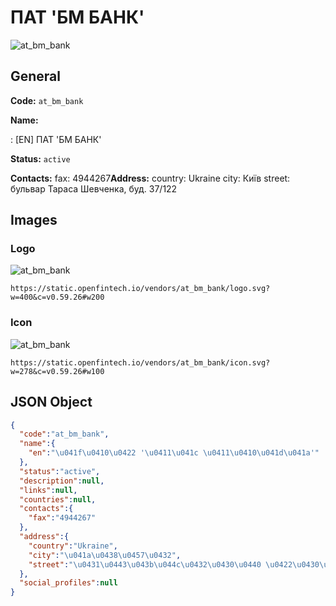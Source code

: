 
# ПАТ 'БМ БАНК' 
![at_bm_bank](https://static.openfintech.io/vendors/at_bm_bank/logo.svg?w=400&c=v0.59.26#w200)  

## General 
 
**Code:** `at_bm_bank` 
 
**Name:** 
 
:	[EN] ПАТ 'БМ БАНК' 
 
**Status:** `active` 
 
**Contacts:** 
fax: 4944267**Address:** 
country: Ukraine 
city: Київ 
street: бульвар Тараса Шевченка, буд. 37/122 

## Images 

### Logo 
 
![at_bm_bank](https://static.openfintech.io/vendors/at_bm_bank/logo.svg?w=400&c=v0.59.26#w200)  

```
https://static.openfintech.io/vendors/at_bm_bank/logo.svg?w=400&c=v0.59.26#w200
```  

### Icon 
 
![at_bm_bank](https://static.openfintech.io/vendors/at_bm_bank/icon.svg?w=278&c=v0.59.26#w100)  

```
https://static.openfintech.io/vendors/at_bm_bank/icon.svg?w=278&c=v0.59.26#w100
```  

## JSON Object 

```json
{
  "code":"at_bm_bank",
  "name":{
    "en":"\u041f\u0410\u0422 '\u0411\u041c \u0411\u0410\u041d\u041a'"
  },
  "status":"active",
  "description":null,
  "links":null,
  "countries":null,
  "contacts":{
    "fax":"4944267"
  },
  "address":{
    "country":"Ukraine",
    "city":"\u041a\u0438\u0457\u0432",
    "street":"\u0431\u0443\u043b\u044c\u0432\u0430\u0440 \u0422\u0430\u0440\u0430\u0441\u0430 \u0428\u0435\u0432\u0447\u0435\u043d\u043a\u0430, \u0431\u0443\u0434. 37\/122"
  },
  "social_profiles":null
}
```  
